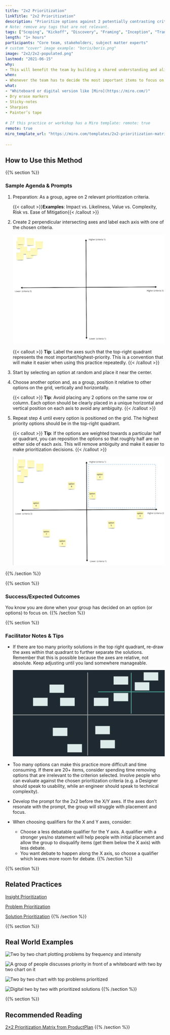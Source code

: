 ```yaml
---
title: "2x2 Prioritization"
linkTitle: "2x2 Prioritization"
description: "Prioritize options against 2 potentially contrasting criteria to identify the most important options to focus on now."
# Note: remove any tags that are not relevant.
tags: ["Scoping", "Kickoff", "Discovery", "Framing", "Inception", "Transition", "Modernization", "Delivery"]
length: "1+ hours"
participants: "Core team, stakeholders, subject matter experts"
# custom "cover" image example: "boris/boris.png"
image: "2x2/2x2-populated.png" 
lastmod: "2021-06-15"
why: 
- This will benefit the team by building a shared understanding and alignment among a group of people in order to more easily determine how best to proceed.
when:
- Whenever the team has to decide the most important items to focus on when presented with multiple options and there are contrasting opinions on how to proceed.
what:
- "Whiteboard or digital version like [Miro](https://miro.com/)" 
- Dry erase markers
- Sticky-notes
- Sharpies
- Painter’s tape 

# If this practice or workshop has a Miro template: remote: true
remote: true
miro_template_url: "https://miro.com/templates/2x2-prioritization-matrix/" 

---
```

## How to Use this Method

{{% section %}}

### Sample Agenda & Prompts
1. Preparation: As a group, agree on 2 relevant prioritization criteria.
   
   {{< callout >}}**Examples**: Impact vs. Likeliness, Value vs. Complexity, Risk vs. Ease of Mitigation{{< /callout >}}

1. Create 2 perpendicular intersecting axes and label each axis with one of the chosen criteria.

   ![Empty two by two grid](images/2x2-empty.png)

   {{< callout >}}
   **Tip**: Label the axes such that the top-right quadrant represents the most important/highest-priority. This is a convention that will make it easier when using this practice repeatedly.
   {{< /callout >}}

1. Start by selecting an option at random and place it near the center.

1. Choose another option and, as a group, position it relative to other options on the grid, vertically and horizontally.
   
   {{< callout >}}
   **Tip**: Avoid placing any 2 options on the same row or column. Each option should be clearly placed in a unique horizontal and vertical position on each axis to avoid any ambiguity.
   {{< /callout >}}

1. Repeat step 4 until every option is positioned on the grid. The highest priority options should be in the top-right quadrant.
   
   {{< callout >}}
   **Tip**: If the options are weighted towards a particular half or quadrant, you can reposition the options so that roughly half are on either side of each axis. This will remove ambiguity and make it easier to make prioritization decisions.
   {{< /callout >}}

   ![Populated two by two grid](images/2x2-populated.png)

{{% /section %}}

{{% section %}}
### Success/Expected Outcomes
You know you are done when your group has decided on an option (or options) to focus on. 
{{% /section %}}

{{% section %}}
### Facilitator Notes & Tips
- If there are too many priority solutions in the top right quadrant, re-draw the axes within that quadrant to further separate the solutions. Remember that this is possible because the axes are relative, not absolute. Keep adjusting until you land somewhere manageable. 

  ![Re-drawn two by two axis grid](images/2x2-regrid.png)

- Too many options can make this practice more difficult and time consuming. If there are 20+ items, consider spending time removing options that are irrelevant to the criterion selected.
Involve people who can evaluate against the chosen prioritization criteria (e.g. a Designer should speak to usability, while an engineer should speak to technical complexity).
- Develop the prompt for the 2x2 before the X/Y axes. If the axes don’t resonate with the prompt, the group will struggle with placement and focus.
- When choosing qualifiers for the X and Y axes, consider:
   - Choose a less debatable qualifier for the Y axis. A qualifier with a stronger yes/no statement will help people with initial placement and allow the group to disqualify items (get them below the X axis) with less debate.
   - You want debate to happen along the X axis, so choose a qualifier which leaves more room for debate.
{{% /section %}}

{{% section %}}
## Related Practices
[Insight Prioritization](/practices/insight-prioritization)

[Problem Prioritization](/practices/problem-prioritization)

[Solution Prioritization](/practices/solution-prioritization)
{{% /section %}}


{{% section %}}
## Real World Examples
![Two by two chart plotting problems by frequency and intensity](/practices/problem-prioritization/images/example-2.jpg)

![A group of people discusses priority in front of a whiteboard with two by two chart on it](/practices/problem-prioritization/images/example-3.jpg)

![Two by two chart with top problems prioritized](/practices/problem-prioritization/images/example-5.jpg)

![Digital two by two with prioritized solutions](/practices/solution-prioritization/images/example-6.jpg)
{{% /section %}}

{{% section %}}
## Recommended Reading
[2×2 Prioritization Matrix from ProductPlan](https://www.productplan.com/glossary/2x2-prioritization-matrix/)
{{% /section %}}